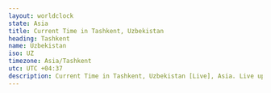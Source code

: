 ```yaml
---
layout: worldclock
state: Asia
title: Current Time in Tashkent, Uzbekistan
heading: Tashkent
name: Uzbekistan
iso: UZ
timezone: Asia/Tashkent
utc: UTC +04:37
description: Current Time in Tashkent, Uzbekistan [Live], Asia. Live update now time in Tashkent, timezone Asia/Tashkent, UTC +04:37, Country ISO code & Current Local Time.
---
```


